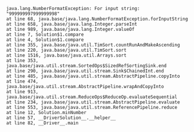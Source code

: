     java.lang.NumberFormatException: For input string: "999999997999999998"
    at line 68, java.base/java.lang.NumberFormatException.forInputString
    at line 658, java.base/java.lang.Integer.parseInt
    at line 989, java.base/java.lang.Integer.valueOf
    at line 7, Solution$1.compare
    at line 4, Solution$1.compare
    at line 355, java.base/java.util.TimSort.countRunAndMakeAscending
    at line 220, java.base/java.util.TimSort.sort
    at line 1516, java.base/java.util.Arrays.sort
    at line 353, java.base/java.util.stream.SortedOps$SizedRefSortingSink.end
    at line 290, java.base/java.util.stream.Sink$ChainedInt.end
    at line 485, java.base/java.util.stream.AbstractPipeline.copyInto
    at line 474, java.base/java.util.stream.AbstractPipeline.wrapAndCopyInto
    at line 913, java.base/java.util.stream.ReduceOps$ReduceOp.evaluateSequential
    at line 234, java.base/java.util.stream.AbstractPipeline.evaluate
    at line 553, java.base/java.util.stream.ReferencePipeline.reduce
    at line 12, Solution.minNumber
    at line 57, __DriverSolution__.__helper__
    at line 82, __Driver__.main